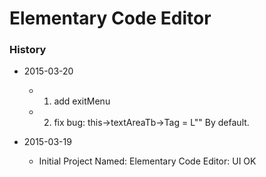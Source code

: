 # Elementary Code Editor

### History
- 2015-03-20
  - 1. add exitMenu
  - 2. fix bug: this->textAreaTb->Tag = L"" By default.

- 2015-03-19
  - Initial Project Named: Elementary Code Editor: UI OK

